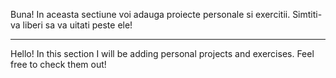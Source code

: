 Buna! In aceasta sectiune voi adauga proiecte personale si exercitii. Simtiti-va liberi sa va uitati peste ele!

---------------------------------------------------------------------------------------------------------------

Hello! In this section I will be adding personal projects and exercises. Feel free to check them out!
